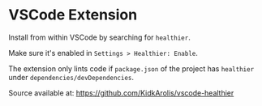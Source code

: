 # VSCode Extension

Install from within VSCode by searching for `healthier`.

Make sure it's enabled in `Settings > Healthier: Enable`.

The extension only lints code if `package.json` of the project has `healthier` under `dependencies/devDependencies`.

Source available at: https://github.com/KidkArolis/vscode-healthier
